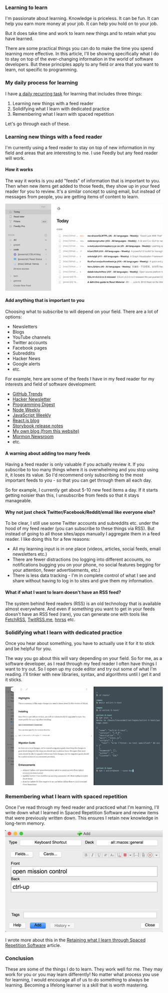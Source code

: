 ### Learning to learn

I'm passionate about learning. Knowledge is priceless. It can be fun. It can help you earn more money at your job. It can help you hold on to your job.

But it does take time and work to learn new things and to retain what you have learned.

There are some practical things you can do to make the time you spend learning more effective. In this article, I'll be showing specifically what I do to stay on top of the ever-changing information in the world of software developers. But these principles apply to any field or area that you want to learn, not specific to programming.

### My daily process for learning

I have [a daily recurring task](/blog/task-list) for learning that includes three things:

1.  Learning new things with a feed reader
2.  Solidifying what I learn with dedicated practice
3.  Remembering what I learn with spaced repetition

Let's go through each of these.

### Learning new things with a feed reader

I'm currently using a feed reader to stay on top of new information in my field and areas that are interesting to me. I use Feedly but any feed reader will work.

#### How it works

The way it works is you add "feeds" of information that is important to you. Then when new items get added to those feeds, they show up in your feed reader for you to review. It's a similar concept to using email, but instead of messages from people, you are getting items of content to learn.

![A screenshot of my feed reader (Feedly)](/static/feed-reader.png)

#### Add anything that is important to you

Choosing what to subscribe to will depend on your field. There are a lot of options:

* Newsletters
* Blogs
* YouTube channels
* Twitter accounts
* Facebook pages
* Subreddits
* Hacker News
* Google alerts
* etc.

For example, here are some of the feeds I have in my feed reader for my interests and field of software development:

* [GitHub Trends](http://github-trends.ryotarai.info/rss/github_trends_all_weekly.rss)
* [Hacker Newsletter](https://us1.campaign-archive.com/feed?u=faa8eb4ef3a111cef92c4f3d4&id=e505c88a2e)
* [Programming Digest](https://programmingdigest.net)
* [Node Weekly](https://nodeweekly.com)
* [JavaScript Weekly](https://javascriptweekly.com)
* [React.js blog](https://reactjs.org)
* [Storybook release notes](https://github.com/storybooks/storybook/releases)
* [My own blog (from this website)](https://trevordmiller.com/blog/feed)
* [Mormon Newsroom](https://www.mormonnewsroom.org)
* etc.

#### A warning about adding too many feeds

Having a feed reader is only valuable if you actually review it. If you subscribe to too many things where it is overwhelming and you stop using it, it loses its value. So I'd recommend only subscribing to the most important feeds to you - so that you can get through them all each day.

So for example, I currently get about 5-10 new feed items a day. If it starts getting noisier than this, I unsubscribe from feeds so that it stays manageable.

#### Why not just check Twitter/Facebook/Reddit/email like everyone else?

To be clear, I still use some Twitter accounts and subreddits etc. under the hood of my feed reader (you can subscribe to these things via RSS). But instead of going to all those sites/apps manually I aggregate them in a feed reader. I like doing this for a few reasons:

* All my learning input is in one place (videos, articles, social feeds, email newsletters etc.)
* There are fewer distractions (no logging into different accounts, no notifications bugging you on your phone, no social features begging for your attention, fewer advertisements, etc.)
* There is less data tracking - I'm in complete control of what I see and share without having to log in to sites and give them my information.

#### What if what I want to learn doesn't have an RSS feed?

The system behind feed readers (RSS) is an old technology that is available almost everywhere. And even if something you want to get in your feeds doesn't have an RSS feed (rare), you can generate one with tools like [FetchRSS](https://fetchrss.com/), [TwitRSS.me](https://twitrss.me/), [hnrss](http://edavis.github.io/hnrss/) etc.

### Solidifying what I learn with dedicated practice

Once you hear about something, you have to actually use it for it to stick and be helpful for you.

The way you go about this will vary depending on your field. So for me, as a software developer, as I read through my feed reader I often have things I want to try out. So I open up my code editor and try out some of what I'm reading. I'll tinker with new libraries, syntax, and algorithms until I get it and it sticks.

![Practicing some code from Feedly](/static/feed-reader-practice.png)

### Remembering what I learn with spaced repetition

Once I've read through my feed reader and practiced what I'm learning, I'll write down what I learned in Spaced Repetition Software and review items that were previously written down. This ensures I retain new knowledge in long-term memory.

![Writing down what I learn in Anki](/static/anki-card-creation.jpg)

I wrote more about this in the [Retaining what I learn through Spaced Repetition Software](/blog/spaced-repetition-software) article.

### Conclusion

These are some of the things I do to learn. They work well for me. They may work for you or you may learn differently! No matter what process you use for learning, I would encourage all of us to do something to always be learning. Becoming a lifelong learner is a skill that is worth mastering.
